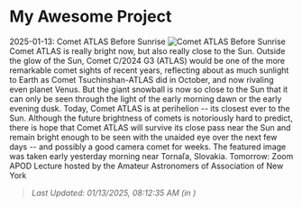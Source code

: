 # My Awesome Project

<!-- APOD Start -->
2025-01-13: Comet ATLAS Before Sunrise
![Comet ATLAS Before Sunrise](https://apod.nasa.gov/apod/image/2501/CometAtlas_Horalek_960_inset.jpg)
Comet ATLAS is really bright now, but also really close to the Sun. Outside the glow of the Sun, Comet C/2024 G3 (ATLAS) would be one of the more remarkable comet sights of recent years, reflecting about as much sunlight to Earth as Comet Tsuchinshan-ATLAS did in October, and now rivaling even planet Venus. But the giant snowball is now so close to the Sun that it can only be seen through the light of the early morning dawn or the early evening dusk. Today, Comet ATLAS is at perihelion -- its closest ever to the Sun.  Although the future brightness of comets is notoriously hard to predict, there is hope that Comet ATLAS will survive its close pass near the Sun and remain bright enough to be seen with the unaided eye over the next few days -- and possibly a good camera comet for weeks. The featured image was taken early yesterday morning near Tornaľa, Slovakia.   Tomorrow: Zoom APOD Lecture hosted by the Amateur Astronomers of Association of New York
> _Last Updated: 01/13/2025, 08:12:35 AM (in )_
<!-- APOD End -->
